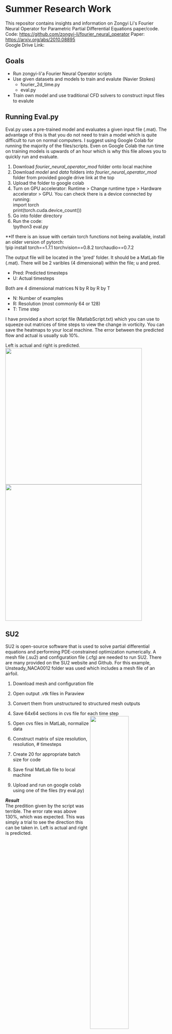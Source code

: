 # Summer Research Work

This repositor contains insights and information on Zongyi Li's Fourier Neural Operator for Parametric Partial Differential Equations paper/code. Code: https://github.com/zongyi-li/fourier_neural_operator Paper: https://arxiv.org/abs/2010.08895  
Google Drive Link:

## Goals
- Run zongyi-li'a Fourier Neural Operator scripts
- Use given datasets and models to train and evalute (Navier Stokes)
  -  fourier_2d_time.py
  -  eval.py
-  Train own model and use traditional CFD solvers to construct input files to evalute

## Running Eval.py

Eval.py uses a pre-trained model and evaluates a given input file (.mat). The advantage of this is that you do not need to train a model which is quite difficult to run on normal computers. I suggest using Google Colab for running the majority of the files/scripts. Even on Google Colab the run time on training models is upwards of an hour which is why this file allows you to quickly run and evaluate.
1. Download *fourier_neural_operator_mod* folder onto local machine
2. Download *model* and *data* folders into *fourier_neural_operator_mod* folder from provided google drive link at the top
3. Upload the folder to google colab
4. Turn on GPU accelerator: Runtime > Change runtime type > Hardware accelerator > GPU. You can check there is a device connected by running:  
import torch  
print(torch.cuda.device_count())
5. Go into folder directory
6. Run the code:  
!python3 eval.py

**If there is an issue with certain torch functions not being available, install an older version of pytorch:  
!pip install torch==1.7.1 torchvision==0.8.2 torchaudio==0.7.2

The output file will be located in the 'pred' folder. It should be a MatLab file (.mat). There will be 2 varibles (4 dimensional) within the file; u and pred.
- Pred: Predicted timesteps
- U: Actual timesteps

Both are 4 dimensional matrices N by R by R by T
- N: Number of examples
- R: Resolution (most commonly 64 or 128)
- T: Time step

I have provided a short script file (MatlabScript.txt) which you can use to squeeze out matrices of time steps to view the change in vorticity. You can save the heatmaps to your local machine. The error between the predicted flow and actual is usually sub 10%.

Left is actual and right is predicted.  
<img src="https://user-images.githubusercontent.com/57377860/129989723-8c32c002-d5d4-45b9-a7f6-dc43bcd72424.gif" width="425"/> <img src="https://user-images.githubusercontent.com/57377860/129989716-d7246e90-2a73-4161-b56e-707da791035b.gif" width="425"/> 

## SU2
SU2 is open-source software that is used to solve partial differential equations and performing PDE-constrained optimization numerically. A mesh file (.su2) and configuration file (.cfg) are needed to run SU2. There are many provided on the SU2 website and Github. For this example, Unsteady_NACA0012 folder was used which includes a mesh file of an airfoil.
1. Download mesh and configuration file 
2. Open output .vtk files in Paraview 
3. Convert them from unstructured to structured mesh outputs
4. Save 64x64 sections in cvs file for each time step <img align="right" width=50%  src="https://user-images.githubusercontent.com/57377860/130001787-37932e53-a420-465d-bb91-8a1fa28df4f7.PNG">

5. Open cvs files in MatLab, normalize data
6. Construct matrix of size resolution, resolution, # timesteps
7. Create 20 for appropriate batch size for code
8. Save final MatLab file to local machine
9. Upload and run on google colab using one of the files (try eval.py)

***Result***  
The predition given by the script was terrible. The error rate was above 130%, which was expected. This was simply a trial to see the direction this can be taken in. Left is actual and right is predicted.  
<img src="https://user-images.githubusercontent.com/57377860/130003166-a5adf9cc-e981-48a7-b445-00a840064355.gif" width="440"/> <img src="https://user-images.githubusercontent.com/57377860/130003170-c2346315-96ad-4d55-bd53-412e88f69d49.gif" width="425"/> 

## Data Generation
The AI model needs to be trained and evaluated using datasets. These datasets are generated using scripts that were provided in Zongyi-li's repository and are stored in MatLab files (.mat). A couple of datasets for you to train a model have been provided in a google drive folder included some pre-trained models. The Navier stokes folder contains data generation scripts for the codes that work with that PDE. The scripts use traditional computational methods to calculate accurate time steps. There are a couple of variables that can be changed or are needed for the data generation:
- w0: initial vorticity
- f: forcing term
- visc: viscosity (1/Re)
- T: final time
- delta_t: internal time-step for solve (descrease if blow-up)
- record_steps: number of in-time snapshots to record
- S: resolution
- N: number of examples  

You could manipulate these, including the forcing term which is quite interesting. This can be done using PyTorch code or MatLab. MatLab method requires you to upload the data back into the python code which can be some work. Changing the forcing term is how you can manipulate the flow of your data or try to mimic laminar flow. The initial vorticity is also quite important to understand for data generation. It uses Gaussian Random Fields.

Running these data generation scripts is quite simple. Change your directory into the folder and use !python filename to run. If there are issues with certain methods not existing, simply install an earlier version of pytorch: !pip install torch==1.7.1 torchvision==0.8.2 torchaudio==0.7.2

## Flaws
The final goal is to be able to make mesh files of our own, generate timesteps using traditional methods, and then have the AI predict timesteps using them. The initial required time steps needed for the input can be derived from traditional CFD methods, like SU2. There are multiple obstacles and constraints that have bounded the application of the new research done by Zongyi-li and his team. The code provided with his research is more like a proof of concept of Fourier Neural Operator for Parametric Partial and not be used for real applications just yet, which is undoubtedly impressive. For example, boundary conditions are periodic, which are generally used in molecular dynamics simulations to avoid issues with boundary effects caused by finite size. The system is made more like an infinite one using this. However, these conditions are not plausible for what is trying to be achieved here.

The AI model is only able to predict what it has learnt. It simply cannot start predicting things it has never seen before which is what was happening here and why there was a high error expected from the start. If we provide the neural operator with data generated by the script provided in Zongyi-li's repository, it will learn to predict flows governed under those conditions, which we cannot mimic using SU2 as of now.

- Code is not complete and bug free. Last commit on Aug 11th 2021 showing how work is still being done on it.
- Code is a proof of concept of Fourier Neural Operator for Parametric Partial Differential Equation not for real applications 
- Has limitation with; Boundary conditions, External force matrix (gaussian random field), Number of time steps needed for scripts to work, Does not translate well with actual CFD standards (SU2 configurations)

